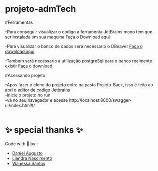 # projeto-admTech

#Ferramentas

-Para conseguir visualizar o codigo a ferramenta JetBrains mono tem que ser instalada em sua maquina
<a href="https://www.jetbrains.com/idea/download/#section=windows" target="_blanck">Faça o Download aqui</a>

-Para visualizar o banco de dados será necessario o DBeaver
<a href="https://dbeaver.io/download/" target="_blanck">Faça o download aqui</a>

-Tambem será necessario a utilização postgreSql para o banco realmente existir
<a href="https://www.postgresql.org/download/" target="_blanck">Faça o download</a>

#Acessando projeto

-Apos fazer o clone do projeto entre na pasta Projeto-Back, isso é feito ao abri o editor de codigo Jetbrains
</br>
-inicie o projeto no run
</br>
-vá no seu navegador e acesse http://localhost:8000/swagger-ui/index.html#/
</br>
</br>
# ✨ special thanks ✨ #
Code with 💜 by : 
* [Daniel Augusto](https://www.linkedin.com/in/daniel-augusto02/)
* [Liandra Nascimento](https://www.linkedin.com/in/liandra-n-231762189/)
* [Wanessa Santos](https://www.linkedin.com/in/ssantoswanessa360/)
